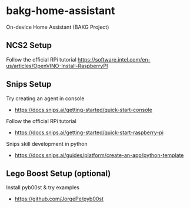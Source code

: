 # bakg-home-assistant
On-device Home Assistant (BAKG Project)

## NCS2 Setup
Follow the official RPi tutorial
https://software.intel.com/en-us/articles/OpenVINO-Install-RaspberryPI


## Snips Setup
Try creating an agent in console
* https://docs.snips.ai/getting-started/quick-start-console

Follow the official RPi tutorial
* https://docs.snips.ai/getting-started/quick-start-raspberry-pi

Snips skill development in python
* https://docs.snips.ai/guides/platform/create-an-app/python-template

## Lego Boost Setup (optional)
Install pyb00st & try examples
* https://github.com/JorgePe/pyb00st
